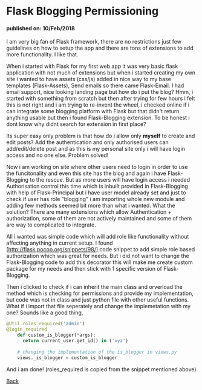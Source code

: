 # Flask Blogging Permissioning
#### published on: 10/Feb/2018

I am very big fan of Flask framework, there are no restrictions just few guidelines on how to setup the 
app and there are tons of extensions to add more functionality. I like that.

When i started with Flask for my first web app it was very basic flask application with not much of extensions but when i 
started creating my own site i wanted to have assets (css/js) added in nice way to my base templates (Flask-Assets), Send emails
so there came Flask-Email. I had email support, nice looking landing page but how do i put the blog? Hmm, i started with something from
scratch but then after trying for few hours i felt this is not right and i am trying to re-invent the wheel, i checked online if i can 
integrate some blogging platform with Flask but that didn't return anything usable but then i found Flask-Blogging extension. To be honest
i dont know why didnt search for extension in first place?

Its super easy only problem is that how do i allow only **myself** to create and edit posts? Add the authentication and only authorised 
users can add/edit/delete post and as this is my personal site only i will have login access and no one else. Problem solved!

Now i am working on site where other users need to login in order to use the funcitonality and even this site has the blog and again i 
have Flask-Blogging to the rescue. But as more users will have login access i needed Authorisation control this time which is inbuilt 
provided in Flask-Blogging with help of Flask-Principal but i have user model already set and just to check if user has role "blogging" 
i am importing whole new module and adding few methods seemed bit more than what i wanted. What the solution? There are many extensions
which allow Authentication + authorization, some of them are not actively maintained and some of them are way to complicated to integrate. 

All i wanted was simple code which will add role like functionality without affecting anything in current setup. I found [http://flask.pocoo.org/snippets/98/] code snippet to add simple role based authorization which was great for needs. But i did not
want to change the Flask-Blogging code to add this decorator this will make me create custom package for my needs and then stick with 1 specific version of Flask-Blogging. 

Then i clicked to check if i can inherit the main class and orverload the method which is checking for permissions and provide my implementation, but code was not in class and just python file with other useful functions. What if i import that file seperately and change the implemetation with my one? Sounds like a good thing, 

```python
@Util.roles_required('admin')
@login_required
    def custom_is_blogger(*args):    
      return current_user.get_id() in ('xyz')
       
    # changing the implementation of the is_blogger in views.py
    views._is_blogger = custom_is_blogger
 ```
 
 And i am done!  (roles_required is copied from the snippet mentioned above)
    
[Back](index.md)
<!---
Meta: 123
--->
